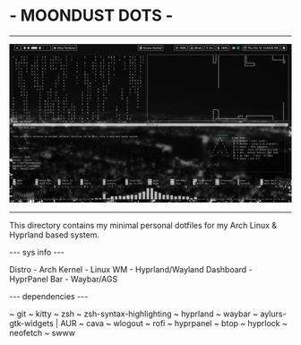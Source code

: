 <h1>- MOONDUST DOTS -</h1>

____________________________________________________________________________________________________

<img src="/pics/desktop.png" alt="Picture of monochome themed desktop" width="1000"/>

____________________________________________________________________________________________________



This directory contains my minimal personal dotfiles for my 
Arch Linux & Hyprland based system.

--- sys info ---


Distro - Arch
Kernel - Linux
WM - Hyprland/Wayland
Dashboard - HyprPanel
Bar - Waybar/AGS


--- dependencies ---

~ git
~ kitty
~ zsh
~ zsh-syntax-highlighting
~ hyprland
~ waybar
~ aylurs-gtk-widgets | AUR
~ cava
~ wlogout
~ rofi
~ hyprpanel
~ btop
~ hyprlock
~ neofetch
~ swww


